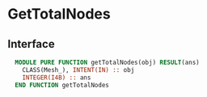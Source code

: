 # GetTotalNodes

## Interface

```fortran
  MODULE PURE FUNCTION getTotalNodes(obj) RESULT(ans)
    CLASS(Mesh_), INTENT(IN) :: obj
    INTEGER(I4B) :: ans
  END FUNCTION getTotalNodes
```
